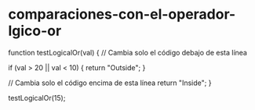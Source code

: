 # comparaciones-con-el-operador-lgico-or
function testLogicalOr(val) {
  // Cambia solo el código debajo de esta línea

  if (val > 20 || val < 10) {
    return "Outside";
  }

  // Cambia solo el código encima de esta línea
  return "Inside";
}

testLogicalOr(15);
